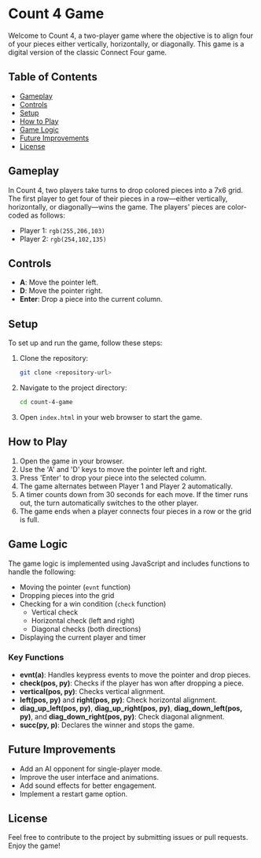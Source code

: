 # Count 4 Game

Welcome to Count 4, a two-player game where the objective is to align four of your pieces either vertically, horizontally, or diagonally. This game is a digital version of the classic Connect Four game.

## Table of Contents
- [Gameplay](#gameplay)
- [Controls](#controls)
- [Setup](#setup)
- [How to Play](#how-to-play)
- [Game Logic](#game-logic)
- [Future Improvements](#future-improvements)
- [License](#license)

## Gameplay

In Count 4, two players take turns to drop colored pieces into a 7x6 grid. The first player to get four of their pieces in a row—either vertically, horizontally, or diagonally—wins the game. The players' pieces are color-coded as follows:
- Player 1: `rgb(255,206,103)`
- Player 2: `rgb(254,102,135)`

## Controls

- **A**: Move the pointer left.
- **D**: Move the pointer right.
- **Enter**: Drop a piece into the current column.

## Setup

To set up and run the game, follow these steps:

1. Clone the repository:
    ```sh
    git clone <repository-url>
    ```

2. Navigate to the project directory:
    ```sh
    cd count-4-game
    ```

3. Open `index.html` in your web browser to start the game.

## How to Play

1. Open the game in your browser.
2. Use the 'A' and 'D' keys to move the pointer left and right.
3. Press 'Enter' to drop your piece into the selected column.
4. The game alternates between Player 1 and Player 2 automatically.
5. A timer counts down from 30 seconds for each move. If the timer runs out, the turn automatically switches to the other player.
6. The game ends when a player connects four pieces in a row or the grid is full.

## Game Logic

The game logic is implemented using JavaScript and includes functions to handle the following:
- Moving the pointer (`evnt` function)
- Dropping pieces into the grid
- Checking for a win condition (`check` function)
  - Vertical check
  - Horizontal check (left and right)
  - Diagonal checks (both directions)
- Displaying the current player and timer

### Key Functions

- **evnt(a)**: Handles keypress events to move the pointer and drop pieces.
- **check(pos, py)**: Checks if the player has won after dropping a piece.
- **vertical(pos, py)**: Checks vertical alignment.
- **left(pos, py)** and **right(pos, py)**: Check horizontal alignment.
- **diag_up_left(pos, py)**, **diag_up_right(pos, py)**, **diag_down_left(pos, py)**, and **diag_down_right(pos, py)**: Check diagonal alignment.
- **succ(py, p)**: Declares the winner and stops the game.

## Future Improvements

- Add an AI opponent for single-player mode.
- Improve the user interface and animations.
- Add sound effects for better engagement.
- Implement a restart game option.

## License

Feel free to contribute to the project by submitting issues or pull requests. Enjoy the game!
